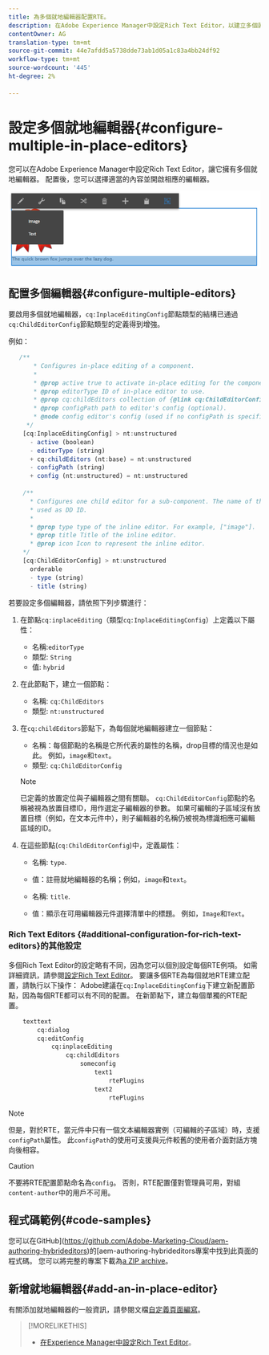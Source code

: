 ```yaml
---
title: 為多個就地編輯器配置RTE。
description: 在Adobe Experience Manager中設定Rich Text Editor，以建立多個就地編輯器。
contentOwner: AG
translation-type: tm+mt
source-git-commit: 44e7afdd5a5738dde73ab1d05a1c83a4bb24df92
workflow-type: tm+mt
source-wordcount: '445'
ht-degree: 2%

---
```



# 設定多個就地編輯器{#configure-multiple-in-place-editors}

您可以在Adobe Experience Manager中設定Rich Text Editor，讓它擁有多個就地編輯器。 配置後，您可以選擇適當的內容並開啟相應的編輯器。

![特定就地編輯器](assets/rte-inplace-editor.png)

## 配置多個編輯器{#configure-multiple-editors}

要啟用多個就地編輯器，`cq:InplaceEditingConfig`節點類型的結構已通過`cq:ChildEditorConfig`節點類型的定義得到增強。

例如：

```js
   /**
       * Configures in-place editing of a component.
       *
       * @prop active true to activate in-place editing for the component.
       * @prop editorType ID of in-place editor to use.
       * @prop cq:childEditors collection of {@link cq:ChildEditorConfig} nodes.
       * @prop configPath path to editor's config (optional).
       * @node config editor's config (used if no configPath is specified; optional).
     */
    [cq:InplaceEditingConfig] > nt:unstructured
      - active (boolean)
      - editorType (string)
      + cq:childEditors (nt:base) = nt:unstructured
      - configPath (string)
      + config (nt:unstructured) = nt:unstructured

    /**
      * Configures one child editor for a sub-component. The name of the this node is
      * used as DD ID.
      *
      * @prop type type of the inline editor. For example, ["image"].
      * @prop title Title of the inline editor.
      * @prop icon Icon to represent the inline editor.
    */
    [cq:ChildEditorConfig] > nt:unstructured
      orderable
      - type (string)
      - title (string)
```

若要設定多個編輯器，請依照下列步驟進行：

1. 在節點`cq:inplaceEditing`（類型`cq:InplaceEditingConfig`）上定義以下屬性：

   * 名稱:`editorType`
   * 類型: `String`
   * 值: `hybrid`

1. 在此節點下，建立一個節點：

   * 名稱: `cq:ChildEditors`
   * 類型: `nt:unstructured`

1. 在`cq:childEditors`節點下，為每個就地編輯器建立一個節點：

   * 名稱：每個節點的名稱是它所代表的屬性的名稱，drop目標的情況也是如此。 例如，`image`和`text`。
   * 類型: `cq:ChildEditorConfig`

   >[!NOTE]
   >
   >已定義的放置定位與子編輯器之間有關聯。 `cq:ChildEditorConfig`節點的名稱被視為放置目標ID，用作選定子編輯器的參數。 如果可編輯的子區域沒有放置目標（例如，在文本元件中），則子編輯器的名稱仍被視為標識相應可編輯區域的ID。

1. 在這些節點(`cq:ChildEditorConfig`)中，定義屬性：

   * 名稱: `type`.
   * 值：註冊就地編輯器的名稱；例如，`image`和`text`。

   * 名稱: `title`.
   * 值：顯示在可用編輯器元件選擇清單中的標題。 例如，`Image`和`Text`。

### Rich Text Editors {#additional-configuration-for-rich-text-editors}的其他設定

多個Rich Text Editor的設定略有不同，因為您可以個別設定每個RTE例項。 如需詳細資訊，請參閱[設定Rich Text Editor](/help/sites-administering/rich-text-editor.md)。 要讓多個RTE為每個就地RTE建立配置，請執行以下操作： Adobe建議在`cq:InplaceEditingConfig`下建立新配置節點，因為每個RTE都可以有不同的配置。 在新節點下，建立每個單獨的RTE配置。

```xml
    texttext
        cq:dialog
        cq:editConfig
            cq:inplaceEditing
                cq:childEditors
                    someconfig
                        text1
                            rtePlugins
                        text2
                            rtePlugins
```

>[!NOTE]
>
>但是，對於RTE，當元件中只有一個文本編輯器實例（可編輯的子區域）時，支援`configPath`屬性。 此`configPath`的使用可支援與元件較舊的使用者介面對話方塊向後相容。

>[!CAUTION]
>
>不要將RTE配置節點命名為`config`。 否則，RTE配置僅對管理員可用，對組`content-author`中的用戶不可用。

## 程式碼範例{#code-samples}

您可以在GitHub](https://github.com/Adobe-Marketing-Cloud/aem-authoring-hybrideditors)的[aem-authoring-hybrideditors專案中找到此頁面的程式碼。 您可以將完整的專案下載為[a ZIP archive](https://github.com/Adobe-Marketing-Cloud/aem-authoring-hybrideditors/archive/master.zip)。

## 新增就地編輯器{#add-an-in-place-editor}

有關添加就地編輯器的一般資訊，請參閱文檔[自定義頁面編寫](/help/sites-developing/customizing-page-authoring-touch.md#add-new-in-place-editor)。

>[!MORELIKETHIS]
>
>* [在Experience Manager中設定Rich Text Editor](/help/sites-administering/rich-text-editor.md)。

